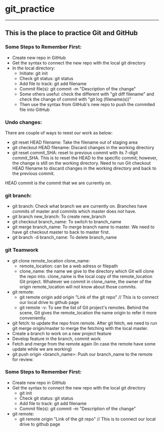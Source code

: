 # git_practice
---
This is the place to practice Git and GitHub
---
### Some Steps to Remember First:
- Create new repo in GitHub
- Get the syntax to connect the new repo with the local git directory
- In the local directory:
  - Initiate: git init
  - Check git status: git status
  - Add file to track: git add filename
  - Commit file(s): git commit -m "Description of the change"
  - Some others useful: check the different with "git diff filename" and check the change of commit with "git log (filename(s))"
  - Then use the syntax from GitHub's new repo to push the commited file into GitHub

### Undo changes:
There are couple of ways to reest our work as below:
- git reset HEAD filename: Take the filename out of staging area
- git checkout HEAD filename: Discard changes in the working directory
- git reset commit_SHA: reset to previous commit with its 7-digit commit_SHA. This is to reset the HEAD to the specific commit; however, the change is still on the working directory. Need to run Git checkout HEAD filename to discard changes in the working directory and back to the previous commit.

HEAD commit is the commit that we are currently on.

### git branch:
- git branch: Check what branch we are currently on. Branches have commits of master and commits which master does not have.
- git branch new_branch: To create new_branch
- git checkout branch_name: To switch to branch_name
- git merge branch_name: To merge branch name to master. We need to have git checkout master to back to master first.
- git branch -d branch_name: To delete branch_name

### git Teamwork
- git clone remote_location clone_name:
  - remote_location: can be a web adress or filepath
  - clone_name: the name we give to the directory which Git will clone the repo into. clone_name is the local copy of the remote_location Git project. Whatever we commit in clone_name, the owner of the origin remote_location will not know about those commits.
- git remote:
  - git remote origin add origin "Link of the git repo" // This is to connect our local drive to github page
  - git remote -v: To see the list of Git project's remotes. Behind the scene, Git gives the remote_location the name origin to refer it more conveniently.
- git fetch: to update the repo from remote. After git fetch, we need to run git merge origin/master to merge the fetching with the local master.
- Create a branch to work on a new project feature
- Develop feature in the branch, commit work
- Fetch and merge from the remote again (In case the remote have some update while we are working)
- git push origin <branch_name>: Push our branch_name to the remote for review.

### Some Steps to Remember First:
- Create new repo in GitHub
- Get the syntax to connect the new repo with the local git directory
  - git init
  - Check git status: git status
  - Add file to track: git add filename
  - Commit file(s): git commit -m "Description of the change"
- git remote:
  - git remote origin "Link of the git repo" // This is to connect our local drive to github page
